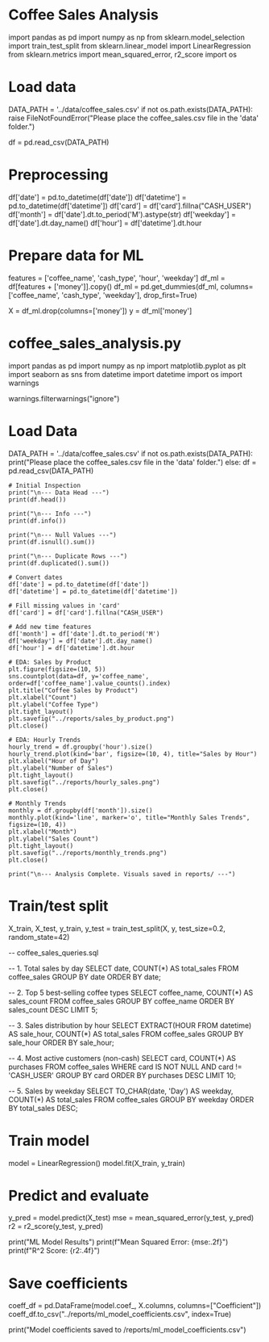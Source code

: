 # Coffee Sales Analysis
import pandas as pd
import numpy as np
from sklearn.model_selection import train_test_split
from sklearn.linear_model import LinearRegression
from sklearn.metrics import mean_squared_error, r2_score
import os

# Load data
DATA_PATH = '../data/coffee_sales.csv'
if not os.path.exists(DATA_PATH):
    raise FileNotFoundError("Please place the coffee_sales.csv file in the 'data' folder.")

df = pd.read_csv(DATA_PATH)

# Preprocessing
df['date'] = pd.to_datetime(df['date'])
df['datetime'] = pd.to_datetime(df['datetime'])
df['card'] = df['card'].fillna("CASH_USER")
df['month'] = df['date'].dt.to_period('M').astype(str)
df['weekday'] = df['date'].dt.day_name()
df['hour'] = df['datetime'].dt.hour

# Prepare data for ML
features = ['coffee_name', 'cash_type', 'hour', 'weekday']
df_ml = df[features + ['money']].copy()
df_ml = pd.get_dummies(df_ml, columns=['coffee_name', 'cash_type', 'weekday'], drop_first=True)

X = df_ml.drop(columns=['money'])
y = df_ml['money']

# coffee_sales_analysis.py

import pandas as pd
import numpy as np
import matplotlib.pyplot as plt
import seaborn as sns
from datetime import datetime
import os
import warnings

warnings.filterwarnings("ignore")

# Load Data
DATA_PATH = '../data/coffee_sales.csv'
if not os.path.exists(DATA_PATH):
    print("Please place the coffee_sales.csv file in the 'data' folder.")
else:
    df = pd.read_csv(DATA_PATH)

    # Initial Inspection
    print("\n--- Data Head ---")
    print(df.head())

    print("\n--- Info ---")
    print(df.info())

    print("\n--- Null Values ---")
    print(df.isnull().sum())

    print("\n--- Duplicate Rows ---")
    print(df.duplicated().sum())

    # Convert dates
    df['date'] = pd.to_datetime(df['date'])
    df['datetime'] = pd.to_datetime(df['datetime'])

    # Fill missing values in 'card'
    df['card'] = df['card'].fillna("CASH_USER")

    # Add new time features
    df['month'] = df['date'].dt.to_period('M')
    df['weekday'] = df['date'].dt.day_name()
    df['hour'] = df['datetime'].dt.hour

    # EDA: Sales by Product
    plt.figure(figsize=(10, 5))
    sns.countplot(data=df, y='coffee_name', order=df['coffee_name'].value_counts().index)
    plt.title("Coffee Sales by Product")
    plt.xlabel("Count")
    plt.ylabel("Coffee Type")
    plt.tight_layout()
    plt.savefig("../reports/sales_by_product.png")
    plt.close()

    # EDA: Hourly Trends
    hourly_trend = df.groupby('hour').size()
    hourly_trend.plot(kind='bar', figsize=(10, 4), title="Sales by Hour")
    plt.xlabel("Hour of Day")
    plt.ylabel("Number of Sales")
    plt.tight_layout()
    plt.savefig("../reports/hourly_sales.png")
    plt.close()

    # Monthly Trends
    monthly = df.groupby(df['month']).size()
    monthly.plot(kind='line', marker='o', title="Monthly Sales Trends", figsize=(10, 4))
    plt.xlabel("Month")
    plt.ylabel("Sales Count")
    plt.tight_layout()
    plt.savefig("../reports/monthly_trends.png")
    plt.close()

    print("\n--- Analysis Complete. Visuals saved in reports/ ---")

# Train/test split
X_train, X_test, y_train, y_test = train_test_split(X, y, test_size=0.2, random_state=42)

-- coffee_sales_queries.sql

-- 1. Total sales by day
SELECT date, COUNT(*) AS total_sales
FROM coffee_sales
GROUP BY date
ORDER BY date;

-- 2. Top 5 best-selling coffee types
SELECT coffee_name, COUNT(*) AS sales_count
FROM coffee_sales
GROUP BY coffee_name
ORDER BY sales_count DESC
LIMIT 5;

-- 3. Sales distribution by hour
SELECT EXTRACT(HOUR FROM datetime) AS sale_hour, COUNT(*) AS total_sales
FROM coffee_sales
GROUP BY sale_hour
ORDER BY sale_hour;

-- 4. Most active customers (non-cash)
SELECT card, COUNT(*) AS purchases
FROM coffee_sales
WHERE card IS NOT NULL AND card != 'CASH_USER'
GROUP BY card
ORDER BY purchases DESC
LIMIT 10;

-- 5. Sales by weekday
SELECT TO_CHAR(date, 'Day') AS weekday, COUNT(*) AS total_sales
FROM coffee_sales
GROUP BY weekday
ORDER BY total_sales DESC;

# Train model
model = LinearRegression()
model.fit(X_train, y_train)

# Predict and evaluate
y_pred = model.predict(X_test)
mse = mean_squared_error(y_test, y_pred)
r2 = r2_score(y_test, y_pred)

print("ML Model Results")
print(f"Mean Squared Error: {mse:.2f}")
print(f"R^2 Score: {r2:.4f}")

# Save coefficients
coeff_df = pd.DataFrame(model.coef_, X.columns, columns=["Coefficient"])
coeff_df.to_csv("../reports/ml_model_coefficients.csv", index=True)

print("Model coefficients saved to /reports/ml_model_coefficients.csv")



    

    


   
